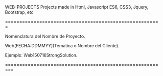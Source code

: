WEB-PROJECTS
Projects made in Html, Javascript ES6, CSS3, Jquery, Bootstrap, etc

=======================================================

Nomenclatura del Nombre de Proyecto.

Web(FECHA:DDMMYY)(Tematica o Nombre del Cliente).

Ejemplo: Web150716StrongSolution.

=========================================================

